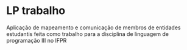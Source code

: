 # LP trabalho
 Aplicação de mapeamento e comunicação de membros de entidades estudantis feita como trabalho para a disciplina de linguagem de programação III no IFPR
